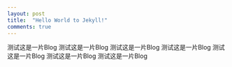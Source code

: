 ```yaml
---
layout: post
title:  "Hello World to Jekyll!"
comments: true
---
```


测试这是一片Blog
测试这是一片Blog
测试这是一片Blog
测试这是一片Blog
测试这是一片Blog
测试这是一片Blog
测试这是一片Blog